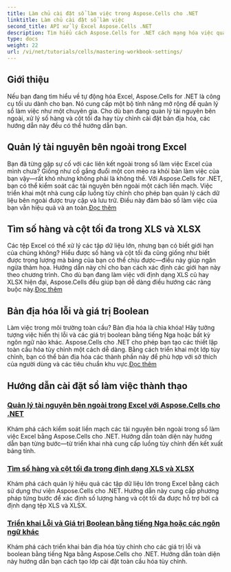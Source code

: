 ```yaml
---
title: Làm chủ cài đặt sổ làm việc trong Aspose.Cells cho .NET
linktitle: Làm chủ cài đặt sổ làm việc
second_title: API xử lý Excel Aspose.Cells .NET
description: Tìm hiểu cách Aspose.Cells for .NET cách mạng hóa việc quản lý Excel. Hướng dẫn bao gồm bản địa hóa, quản lý tập dữ liệu, tài nguyên bên ngoài và cài đặt sổ làm việc một cách chi tiết.
type: docs
weight: 22
url: /vi/net/tutorials/cells/mastering-workbook-settings/
---
```


## Giới thiệu

Nếu bạn đang tìm hiểu về tự động hóa Excel, Aspose.Cells for .NET là công cụ tối ưu dành cho bạn. Nó cung cấp một bộ tính năng mở rộng để quản lý sổ làm việc như một chuyên gia. Cho dù bạn đang quản lý tài nguyên bên ngoài, xử lý số hàng và cột tối đa hay tùy chỉnh cài đặt bản địa hóa, các hướng dẫn này đều có thể hướng dẫn bạn.

## Quản lý tài nguyên bên ngoài trong Excel

Bạn đã từng gặp sự cố với các liên kết ngoài trong sổ làm việc Excel của mình chưa? Giống như cố gắng đuổi một con mèo ra khỏi bàn làm việc của bạn vậy—rất khó nhưng không phải là không thể. Với Aspose.Cells for .NET, bạn có thể kiểm soát các tài nguyên bên ngoài một cách liền mạch. Việc triển khai một nhà cung cấp luồng tùy chỉnh cho phép bạn quản lý cách dữ liệu bên ngoài được truy cập và lưu trữ. Điều này đảm bảo sổ làm việc của bạn vẫn hiệu quả và an toàn.[Đọc thêm](./manage-external-resources-in-excel/)

## Tìm số hàng và cột tối đa trong XLS và XLSX

 Các tệp Excel có thể xử lý các tập dữ liệu lớn, nhưng bạn có biết giới hạn của chúng không? Hiểu được số hàng và cột tối đa cũng giống như biết được trọng lượng mà bảng của bạn có thể chịu được—điều này giúp ngăn ngừa thảm họa. Hướng dẫn này chỉ cho bạn cách xác định các giới hạn này theo chương trình. Cho dù bạn đang làm việc với định dạng XLS cũ hay XLSX hiện đại, Aspose.Cells đều giúp bạn dễ dàng điều hướng các ràng buộc này.[Đọc thêm](./find-maximum-rows-and-columns/)

## Bản địa hóa lỗi và giá trị Boolean

Làm việc trong môi trường toàn cầu? Bản địa hóa là chìa khóa! Hãy tưởng tượng việc hiển thị lỗi và các giá trị boolean bằng tiếng Nga hoặc bất kỳ ngôn ngữ nào khác. Aspose.Cells cho .NET cho phép bạn tạo các thiết lập toàn cầu hóa tùy chỉnh một cách dễ dàng. Bằng cách triển khai một lớp tùy chỉnh, bạn có thể bản địa hóa các thành phần này để phù hợp với sở thích của người dùng và các tiêu chuẩn khu vực.[Đọc thêm](./implement-error-and-boolean-value-in-russian-languages/)

## Hướng dẫn cài đặt sổ làm việc thành thạo
### [Quản lý tài nguyên bên ngoài trong Excel với Aspose.Cells cho .NET](./manage-external-resources-in-excel/)
Khám phá cách kiểm soát liền mạch các tài nguyên bên ngoài trong sổ làm việc Excel bằng Aspose.Cells cho .NET. Hướng dẫn toàn diện này hướng dẫn bạn từng bước—từ triển khai nhà cung cấp luồng tùy chỉnh đến kết xuất bảng tính.
### [Tìm số hàng và cột tối đa trong định dạng XLS và XLSX](./find-maximum-rows-and-columns/)
Khám phá cách quản lý hiệu quả các tập dữ liệu lớn trong Excel bằng cách sử dụng thư viện Aspose.Cells cho .NET. Hướng dẫn này cung cấp phương pháp từng bước để xác định số lượng hàng và cột tối đa được hỗ trợ bởi cả định dạng tệp XLS và XLSX.
### [Triển khai Lỗi và Giá trị Boolean bằng tiếng Nga hoặc các ngôn ngữ khác](./implement-error-and-boolean-value-in-russian-languages/)
Khám phá cách triển khai bản địa hóa tùy chỉnh cho các giá trị lỗi và boolean bằng tiếng Nga bằng Aspose.Cells cho .NET. Hướng dẫn toàn diện này hướng dẫn bạn cách tạo lớp cài đặt toàn cầu hóa tùy chỉnh.